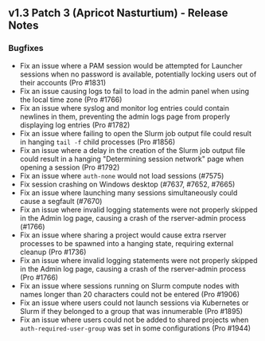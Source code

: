 ## v1.3 Patch 3 (Apricot Nasturtium) - Release Notes

### Bugfixes

- Fix an issue where a PAM session would be attempted for Launcher sessions when no password is available, potentially locking users out of their accounts (Pro #1831)
- Fix an issue causing logs to fail to load in the admin panel when using the local time zone (Pro #1766)
- Fix an issue where syslog and monitor log entries could contain newlines in them, preventing the admin logs page from properly displaying log entries (Pro #1782)
- Fix an issue where failing to open the Slurm job output file could result in hanging `tail -f` child processes (Pro #1856)
- Fix an issue where a delay in the creation of the Slurm job output file could result in a hanging "Determining session network" page when opening a session (Pro #1792)
- Fix an issue where `auth-none` would not load sessions (#7575)
- Fix session crashing on Windows desktop (#7637, #7652, #7665)
- Fix an issue where launching many sessions simultaneously could cause a segfault (#7670)
- Fix an issue where invalid logging statements were not properly skipped in the Admin log page, causing a crash of the rserver-admin process (#1766)
- Fix an issue where sharing a project would cause extra rserver processes to be spawned into a hanging state, requiring external cleanup (Pro #1736)
- Fix an issue where invalid logging statements were not properly skipped in the Admin log page, causing a crash of the rserver-admin process (Pro #1766)
- Fix an issue where sessions running on Slurm compute nodes with names longer than 20 characters could not be entered (Pro #1906)
- Fix an issue where users could not launch sessions via Kubernetes or Slurm if they belonged to a group that was innumerable (Pro #1895)
- Fix an issue where users could not be added to shared projects when `auth-required-user-group` was set in some configurations (Pro #1944)
